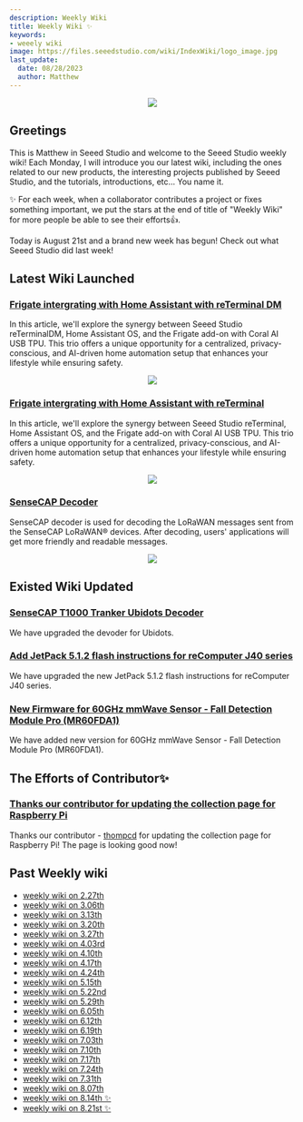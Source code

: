 ```yaml
---
description: Weekly Wiki
title: Weekly Wiki ✨
keywords:
- weeely wiki
image: https://files.seeedstudio.com/wiki/IndexWiki/logo_image.jpg
last_update:
  date: 08/28/2023
  author: Matthew
---
```


<div align="center"><img width={1000} src="https://files.seeedstudio.com/wiki/IndexWiki/logo.png" /></div>

## Greetings

This is Matthew in Seeed Studio and welcome to the Seeed Studio weekly wiki! Each Monday, I will introduce you our latest wiki, including the ones related to our new products, the interesting projects published by Seeed Studio, and the tutorials, introductions, etc... You name it.

✨ For each week, when a collaborator contributes a project or fixes something important, we put the stars at the end of title of "Weekly Wiki" for more people be able to see their efforts👍.

Today is August 21st and a brand new week has begun! Check out what Seeed Studio did last week!

## Latest Wiki Launched

### [Frigate intergrating with Home Assistant with reTerminal DM](https://wiki.seeedstudio.com/reterminal-DM-Frigate/)

In this article, we'll explore the synergy between Seeed Studio reTerminalDM, Home Assistant OS, and the Frigate add-on with Coral AI USB TPU. This trio offers a unique opportunity for a centralized, privacy-conscious, and AI-driven home automation setup that enhances your lifestyle while ensuring safety.

<div align="center"><img width={600} src="https://files.seeedstudio.com/wiki/reTerminalDM/HA/reterminalDM.gif" /></div>

### [Frigate intergrating with Home Assistant with reTerminal](https://wiki.seeedstudio.com/reterminal_frigate/)

In this article, we'll explore the synergy between Seeed Studio reTerminal, Home Assistant OS, and the Frigate add-on with Coral AI USB TPU. This trio offers a unique opportunity for a centralized, privacy-conscious, and AI-driven home automation setup that enhances your lifestyle while ensuring safety.

<div align="center"><img width={600} src="https://files.seeedstudio.com/wiki/ReTerminal/frigate/frigate2.gif" /></div>

### [SenseCAP Decoder](https://wiki.seeedstudio.com/SenseCAP_Decoder/)

SenseCAP decoder is used for decoding the LoRaWAN messages sent from the SenseCAP LoRaWAN® devices. After decoding, users' applications will get more friendly and readable messages.

<div align="center"><img width={600} src="https://files.seeedstudio.com/wiki/SenseCAP/check-data.png" /></div>

## Existed Wiki Updated

### [SenseCAP T1000 Tranker Ubidots Decoder](https://wiki.seeedstudio.com/SenseCAP_T1000_tracker_Ubidots_TTS/#configure-the-decoder)

We have upgraded the devoder for Ubidots.

### [Add JetPack 5.1.2 flash instructions for reComputer J40 series](https://wiki.seeedstudio.com/reComputer_J4012_Flash_Jetpack/#flash-to-jetson)

We have upgraded the new JetPack 5.1.2 flash instructions for reComputer J40 series.

### [New Firmware for 60GHz mmWave Sensor - Fall Detection Module Pro (MR60FDA1)](https://wiki.seeedstudio.com/Radar_MR60FDA1/#firmware-version-updates)

We have added new version for 60GHz mmWave Sensor - Fall Detection Module Pro (MR60FDA1).

## The Efforts of Contributor✨

### [Thanks our contributor for updating the collection page for Raspberry Pi](https://wiki.seeedstudio.com/Raspberry_Pi/)

Thanks our contributor - [thompcd](https://github.com/orgs/Seeed-Studio/projects/6/views/1?pane=issue&itemId=33963820) for updating the collection page for Raspberry Pi! The page is looking good now!

## Past Weekly wiki

- [weekly wiki on 2.27th](/Seeed_Elderly/weekly_wiki/wiki227)
- [weekly wiki on 3.06th](/Seeed_Elderly/weekly_wiki/wiki306)
- [weekly wiki on 3.13th](/Seeed_Elderly/weekly_wiki/wiki313)
- [weekly wiki on 3.20th](/Seeed_Elderly/weekly_wiki/wiki320)
- [weekly wiki on 3.27th](/Seeed_Elderly/weekly_wiki/wiki327)
- [weekly wiki on 4.03rd](/Seeed_Elderly/weekly_wiki/wiki403)
- [weekly wiki on 4.10th](/Seeed_Elderly/weekly_wiki/wiki410)
- [weekly wiki on 4.17th](/Seeed_Elderly/weekly_wiki/wiki417)
- [weekly wiki on 4.24th](/Seeed_Elderly/weekly_wiki/wiki424)
- [weekly wiki on 5.15th](/Seeed_Elderly/weekly_wiki/wiki515)
- [weekly wiki on 5.22nd](/Seeed_Elderly/weekly_wiki/wiki522)
- [weekly wiki on 5.29th](/Seeed_Elderly/weekly_wiki/wiki529)
- [weekly wiki on 6.05th](/Seeed_Elderly/weekly_wiki/wiki605)
- [weekly wiki on 6.12th](/Seeed_Elderly/weekly_wiki/wiki612)
- [weekly wiki on 6.19th](/Seeed_Elderly/weekly_wiki/wiki619)
- [weekly wiki on 7.03th](/Seeed_Elderly/weekly_wiki/wiki703)
- [weekly wiki on 7.10th](/Seeed_Elderly/weekly_wiki/wiki710)
- [weekly wiki on 7.17th](/Seeed_Elderly/weekly_wiki/wiki717)
- [weekly wiki on 7.24th](/Seeed_Elderly/weekly_wiki/wiki724)
- [weekly wiki on 7.31th](/Seeed_Elderly/weekly_wiki/wiki731)
- [weekly wiki on 8.07th](/Seeed_Elderly/weekly_wiki/wiki807)
- [weekly wiki on 8.14th ✨](/Seeed_Elderly/weekly_wiki/wiki814)
- [weekly wiki on 8.21st ✨](/Seeed_Elderly/weekly_wiki/wiki821)